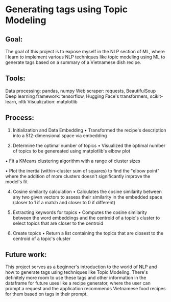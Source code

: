 # Generating tags using Topic Modeling

## Goal: 
The goal of this project is to expose myself in the NLP section of ML, where I learn to implement various NLP techniques like topic modeling using ML to generate tags based on a summary of a Vietnamese dish recipe. 

## Tools:
Data processing: pandas, numpy
Web scraper: requests, BeautifulSoup
Deep learning framework: tensorflow, Hugging Face's transformers, scikit-learn, nltk
Visualization: matplotlib

## Process:
1. Initialization and Data Embedding
• Transformed the recipe's description into a 512-dimensional space via embedding 

2. Determine the optimal number of topics
• Visualized the optimal number of topics to be genereated using matplotlib's elbow plot

• Fit a KMeans clustering algorithm with a range of cluster sizes

• Plot the inertia (within-cluster sum of squares) to find the "elbow point" where the addition of more clusters doesn't significantly improve the model's fit

4. Cosine similarity calculation
• Calculates the cosine similarity between any two given vectors to assess their similarity in the embedded space (closer to 1 if a match and closer to 0 if different)

5. Extracting keywords for topics
• Computes the cosine similarity between the word embeddings and the centroid of a topic's cluster to select topics that are closer to the centroid

6. Create topics
• Return a list containing the topics that are closest to the centroid of a topic's cluster

## Future work:
This project serves as a beginner's introduction to the world of NLP and how to generate tags using techniques like Topic Modeling. There's definitely more room to use these tags and other information in the dataframe for future uses like a recipe generator, where the user can prompt a request and the application recommends Vietnamese food recipes for them based on tags in their prompt.
